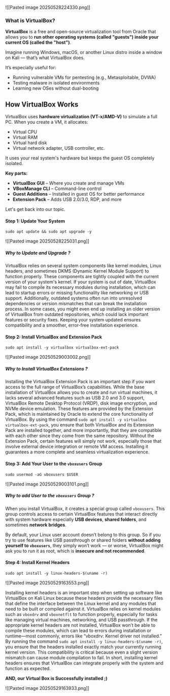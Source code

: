 
![[Pasted image 20250528224330.png]]

### What is VirtualBox?

**VirtualBox** is a free and open-source virtualization tool from Oracle that allows you to **run other operating systems (called "guests") inside your current OS (called the "host")**.

Imagine running Windows, macOS, or another Linux distro inside a window on Kali — that’s what VirtualBox does.

It’s especially useful for:
- Running vulnerable VMs for pentesting (e.g., Metasploitable, DVWA)
- Testing malware in isolated environments
- Learning new OSes without dual-booting

## How VirtualBox Works

VirtualBox uses **hardware virtualization (VT-x/AMD-V)** to simulate a full PC. When you create a VM, it allocates:

- Virtual CPU
- Virtual RAM
- Virtual hard disk
- Virtual network adapter, USB controller, etc.

It uses your real system's hardware but keeps the guest OS completely isolated.

**Key parts:**
- **VirtualBox GUI** – Where you create and manage VMs
- **VBoxManage CLI** – Command-line control
- **Guest Additions** – Installed in guest OS for better performance
- **Extension Pack** – Adds USB 2.0/3.0, RDP, and more


Let's get back into our topic.
#### Step 1: Update Your System

```
sudo apt update && sudo apt upgrade -y
```

![[Pasted image 20250528225031.png]]
##### Why to Update and Upgrade ?

VirtualBox relies on several system components like kernel modules, Linux headers, and sometimes DKMS (Dynamic Kernel Module Support) to function properly. These components are tightly coupled with the current version of your system's kernel. If your system is out of date, VirtualBox may fail to compile its necessary modules during installation, which can lead to startup errors or missing functionality like networking or USB support. Additionally, outdated systems often run into unresolved dependencies or version mismatches that can break the installation process. In some cases, you might even end up installing an older version of VirtualBox from outdated repositories, which could lack important features or security fixes. Keeping your system updated ensures compatibility and a smoother, error-free installation experience.


#### Step 2: Install VirtualBox and Extension Pack

```
sudo apt install -y virtualbox virtualbox-ext-pack
```

![[Pasted image 20250529003002.png]]

##### Why to Install VirtualBox Extensions ?

Installing the VirtualBox Extension Pack is an important step if you want access to the full range of VirtualBox’s capabilities. While the base installation of VirtualBox allows you to create and run virtual machines, it lacks several advanced features such as USB 2.0 and 3.0 support, VirtualBox Remote Desktop Protocol (VRDP), disk image encryption, and NVMe device emulation. These features are provided by the Extension Pack, which is maintained by Oracle to extend the core functionality of VirtualBox. By using the command `sudo apt install -y virtualbox virtualbox-ext-pack`, you ensure that both VirtualBox and its Extension Pack are installed together, and more importantly, that they are compatible with each other since they come from the same repository. Without the Extension Pack, certain features will simply not work, especially those that involve external device integration or remote VM access. Installing it guarantees a more complete and seamless virtualization experience.

#### Step 3: Add Your User to the `vboxusers` Group

```
sudo usermod -aG vboxusers $USER
```


![[Pasted image 20250529003101.png]]

##### Why to add User to the `vboxusers` Group ?

When you install VirtualBox, it creates a special group called `vboxusers`. This group controls access to certain VirtualBox features that interact directly with system hardware especially **USB devices**, **shared folders**, and sometimes **network bridges**.

By default, your Linux user account doesn’t belong to this group. So if you try to use features like USB passthrough or shared folders **without adding yourself to `vboxusers`**, they simply won’t work — or worse, VirtualBox might ask you to run it as root, which is **insecure and not recommended**.

#### Step 4: Install Kernel Headers
```
sudo apt install -y linux-headers-$(uname -r)
```

![[Pasted image 20250529163553.png]]

Installing kernel headers is an important step when setting up software like VirtualBox on Kali Linux because these headers provide the necessary files that define the interface between the Linux kernel and any modules that need to be built or compiled against it. VirtualBox relies on kernel modules such as `vboxdrv` and `vboxnetflt` to function properly, especially for tasks like managing virtual machines, networking, and USB passthrough. If the appropriate kernel headers are not installed, VirtualBox won’t be able to compile these modules, which can lead to errors during installation or runtime—most commonly, errors like “vboxdrv: Kernel driver not installed.” By running the command `sudo apt install -y linux-headers-$(uname -r)`, you ensure that the headers installed exactly match your currently running kernel version. This compatibility is critical because even a slight version mismatch can cause module compilation to fail. In short, installing kernel headers ensures that VirtualBox can integrate properly with the system and function as expected.

**AND, our Virtual Box is Successfully installed ;)**

![[Pasted image 20250529163933.png]]



